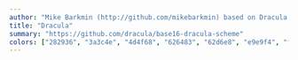 ```yaml
---
author: "Mike Barkmin (http://github.com/mikebarkmin) based on Dracula Theme (http://github.com/dracula)"
title: "Dracula"
summary: "https://github.com/dracula/base16-dracula-scheme"
colors: ["282936", "3a3c4e", "4d4f68", "626483", "62d6e8", "e9e9f4", "f1f2f8", "f7f7fb", "ea51b2", "b45bcf", "00f769", "ebff87", "a1efe4", "62d6e8", "b45bcf", "00f769"]
---
```

